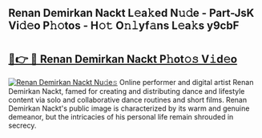 ## Renan Demirkan Nackt L𝚎a𝚔ed N𝚞𝚍e - Part-JsK Vi𝚍𝚎o P𝚑𝚘tos - H𝚘𝚝 O𝚗𝚕yf𝚊ns L𝚎a𝚔s y9cbF

# <h2><a href="http://kf00gll.oniu.top/?m=Renan+Demirkan+Nackt">🔗👉 🔴 Renan Demirkan Nackt P𝚑ot𝚘𝚜 V𝚒d𝚎o</a></h2>

[![Renan Demirkan Nackt Nu𝚍e𝚜](https://i.imgur.com/0qMVB7G.gif)](http://kf00gll.oniu.top/?m=Renan+Demirkan+Nackt)
Online performer and digital artist Renan Demirkan Nackt, famed for creating and distributing dance and lifestyle content via solo and collaborative dance routines and short films. Renan Demirkan Nackt's public image is characterized by its warm and genuine demeanor, but the intricacies of his personal life remain shrouded in secrecy.  
